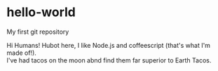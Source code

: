 # hello-world
My first git repository


Hi Humans!
Hubot here, I like Node.js and coffeescript (that's what I'm made of!).  
I've had tacos on the moon abnd find them far superior to Earth Tacos. 
